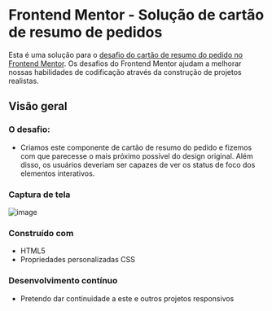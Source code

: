 # Frontend Mentor - Solução de cartão de resumo de pedidos

Esta é uma solução para o [desafio do cartão de resumo do pedido no Frontend Mentor](https://www.frontendmentor.io/challenges/order-summary-component-QlPmajDUj). Os desafios do Frontend Mentor ajudam a melhorar nossas habilidades de codificação através da construção de projetos realistas.

## Visão geral

### O desafio:

- Criamos este componente de cartão de resumo do pedido e fizemos com que parecesse o mais próximo possível do design original. Além disso, os usuários deveriam ser capazes de ver os status de foco dos elementos interativos.

### Captura de tela

![image](https://user-images.githubusercontent.com/97769685/156590154-d90a4caf-6633-4fff-ad0d-18aa89b19694.png)

### Construído com

- HTML5
- Propriedades personalizadas CSS

### Desenvolvimento contínuo

- Pretendo dar continuidade a este e outros projetos responsivos
